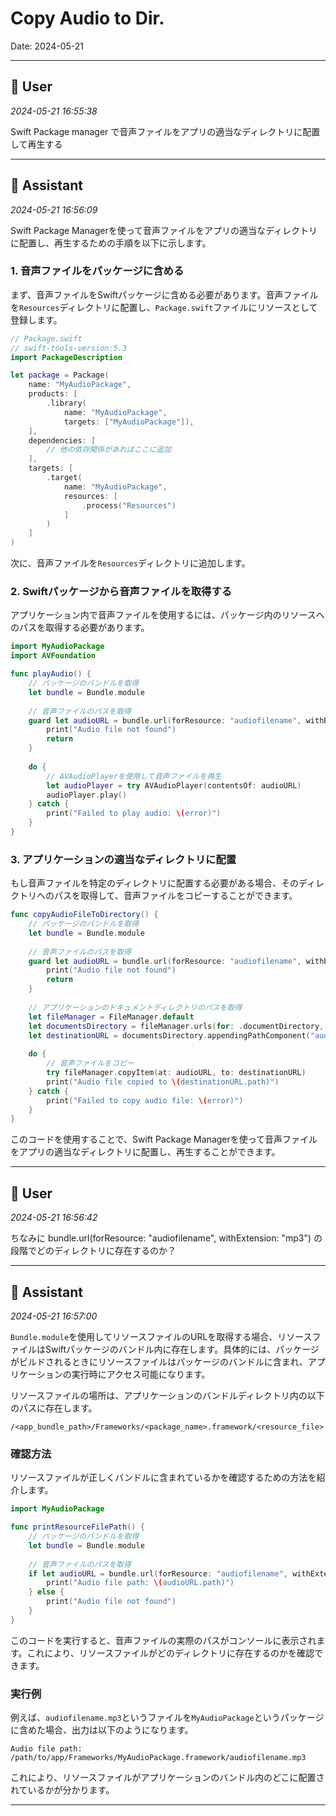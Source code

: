 # Copy Audio to Dir.

Date: 2024-05-21

---

## 👤 User
*2024-05-21 16:55:38*

Swift Package manager で音声ファイルをアプリの適当なディレクトリに配置して再生する

---

## 🤖 Assistant
*2024-05-21 16:56:09*

Swift Package Managerを使って音声ファイルをアプリの適当なディレクトリに配置し、再生するための手順を以下に示します。

### 1. 音声ファイルをパッケージに含める

まず、音声ファイルをSwiftパッケージに含める必要があります。音声ファイルを`Resources`ディレクトリに配置し、`Package.swift`ファイルにリソースとして登録します。

```swift
// Package.swift
// swift-tools-version:5.3
import PackageDescription

let package = Package(
    name: "MyAudioPackage",
    products: [
        .library(
            name: "MyAudioPackage",
            targets: ["MyAudioPackage"]),
    ],
    dependencies: [
        // 他の依存関係があればここに追加
    ],
    targets: [
        .target(
            name: "MyAudioPackage",
            resources: [
                .process("Resources")
            ]
        )
    ]
)
```

次に、音声ファイルを`Resources`ディレクトリに追加します。

### 2. Swiftパッケージから音声ファイルを取得する

アプリケーション内で音声ファイルを使用するには、パッケージ内のリソースへのパスを取得する必要があります。

```swift
import MyAudioPackage
import AVFoundation

func playAudio() {
    // パッケージのバンドルを取得
    let bundle = Bundle.module
    
    // 音声ファイルのパスを取得
    guard let audioURL = bundle.url(forResource: "audiofilename", withExtension: "mp3") else {
        print("Audio file not found")
        return
    }
    
    do {
        // AVAudioPlayerを使用して音声ファイルを再生
        let audioPlayer = try AVAudioPlayer(contentsOf: audioURL)
        audioPlayer.play()
    } catch {
        print("Failed to play audio: \(error)")
    }
}
```

### 3. アプリケーションの適当なディレクトリに配置

もし音声ファイルを特定のディレクトリに配置する必要がある場合、そのディレクトリへのパスを取得して、音声ファイルをコピーすることができます。

```swift
func copyAudioFileToDirectory() {
    // パッケージのバンドルを取得
    let bundle = Bundle.module
    
    // 音声ファイルのパスを取得
    guard let audioURL = bundle.url(forResource: "audiofilename", withExtension: "mp3") else {
        print("Audio file not found")
        return
    }
    
    // アプリケーションのドキュメントディレクトリのパスを取得
    let fileManager = FileManager.default
    let documentsDirectory = fileManager.urls(for: .documentDirectory, in: .userDomainMask).first!
    let destinationURL = documentsDirectory.appendingPathComponent("audiofilename.mp3")
    
    do {
        // 音声ファイルをコピー
        try fileManager.copyItem(at: audioURL, to: destinationURL)
        print("Audio file copied to \(destinationURL.path)")
    } catch {
        print("Failed to copy audio file: \(error)")
    }
}
```

このコードを使用することで、Swift Package Managerを使って音声ファイルをアプリの適当なディレクトリに配置し、再生することができます。

---

## 👤 User
*2024-05-21 16:56:42*

ちなみに bundle.url(forResource: "audiofilename", withExtension: "mp3") の段階でどのディレクトリに存在するのか？

---

## 🤖 Assistant
*2024-05-21 16:57:00*

`Bundle.module`を使用してリソースファイルのURLを取得する場合、リソースファイルはSwiftパッケージのバンドル内に存在します。具体的には、パッケージがビルドされるときにリソースファイルはパッケージのバンドルに含まれ、アプリケーションの実行時にアクセス可能になります。

リソースファイルの場所は、アプリケーションのバンドルディレクトリ内の以下のパスに存在します。

```
/<app_bundle_path>/Frameworks/<package_name>.framework/<resource_file>
```

### 確認方法
リソースファイルが正しくバンドルに含まれているかを確認するための方法を紹介します。

```swift
import MyAudioPackage

func printResourceFilePath() {
    // パッケージのバンドルを取得
    let bundle = Bundle.module
    
    // 音声ファイルのパスを取得
    if let audioURL = bundle.url(forResource: "audiofilename", withExtension: "mp3") {
        print("Audio file path: \(audioURL.path)")
    } else {
        print("Audio file not found")
    }
}
```

このコードを実行すると、音声ファイルの実際のパスがコンソールに表示されます。これにより、リソースファイルがどのディレクトリに存在するのかを確認できます。

### 実行例

例えば、`audiofilename.mp3`というファイルを`MyAudioPackage`というパッケージに含めた場合、出力は以下のようになります。

```
Audio file path: /path/to/app/Frameworks/MyAudioPackage.framework/audiofilename.mp3
```

これにより、リソースファイルがアプリケーションのバンドル内のどこに配置されているかが分かります。

---
